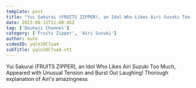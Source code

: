 ```yaml
---
template: post
title: "Yui Sakurai (FRUITS ZIPPER), an Idol Who Likes Airi Suzuki Too Much, Appeared with Unusual Tension and Burst Out Laughing! Thorough explanation of Airi's amazingness"
date: 2023-08-12T11:00:45Z
tag: ['Douhaji Channel']
category: ['Fruits Zipper', 'Airi Suzuki']
author: auto 
videoID: yqln39C7ua4
subTitle: yqln39C7ua4.vtt
---
```

Yui Sakurai (FRUITS ZIPPER), an Idol Who Likes Airi Suzuki Too Much, Appeared with Unusual Tension and Burst Out Laughing! Thorough explanation of Airi's amazingness